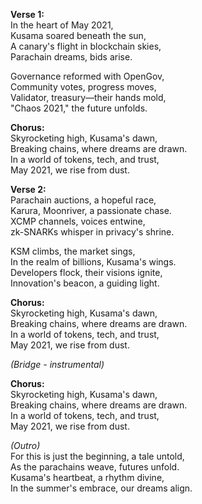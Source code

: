 **Verse 1:**  
In the heart of May 2021,  
Kusama soared beneath the sun,  
A canary's flight in blockchain skies,  
Parachain dreams, bids arise.  

Governance reformed with OpenGov,  
Community votes, progress moves,  
Validator, treasury—their hands mold,  
"Chaos 2021," the future unfolds.

**Chorus:**  
Skyrocketing high, Kusama's dawn,  
Breaking chains, where dreams are drawn.  
In a world of tokens, tech, and trust,  
May 2021, we rise from dust.

**Verse 2:**  
Parachain auctions, a hopeful race,  
Karura, Moonriver, a passionate chase.  
XCMP channels, voices entwine,  
zk-SNARKs whisper in privacy's shrine.  

KSM climbs, the market sings,  
In the realm of billions, Kusama's wings.  
Developers flock, their visions ignite,  
Innovation's beacon, a guiding light.

**Chorus:**  
Skyrocketing high, Kusama's dawn,  
Breaking chains, where dreams are drawn.  
In a world of tokens, tech, and trust,  
May 2021, we rise from dust.

*(Bridge - instrumental)*

**Chorus:**  
Skyrocketing high, Kusama's dawn,  
Breaking chains, where dreams are drawn.  
In a world of tokens, tech, and trust,  
May 2021, we rise from dust.  

*(Outro)*  
For this is just the beginning, a tale untold,  
As the parachains weave, futures unfold.  
Kusama's heartbeat, a rhythm divine,  
In the summer's embrace, our dreams align.